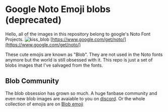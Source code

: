 # Google Noto Emoji blobs (deprecated) 
Hello, all of the images in this repository belong to google's Noto Font Projects. ![kiss_blob](kiss_google.png)
[https://www.google.com/get/noto/](https://www.google.com/get/noto/)

These cute emojis are known as "Blob". They are not used in the Noto fonts anymore but the world is still obsessed with it. This repo is just a set of blobs images that I've salvaged from the fonts. 

## Blob Community
The blob obsession has grown so much. A huge fanbase community and even new blob images are avaiable to you on [discord](https://discord.gg/4PVhPkD). Or the whole collection of emojis are on [Blob emoji](https://blobs.gg/)

